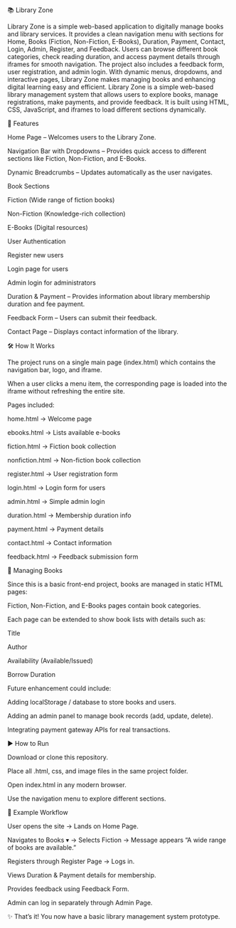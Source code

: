 📚 Library Zone

Library Zone is a simple web-based application to digitally manage books and library services. It provides a clean navigation menu with sections for Home, Books (Fiction, Non-Fiction, E-Books), Duration, Payment, Contact, Login, Admin, Register, and Feedback. Users can browse different book categories, check reading duration, and access payment details through iframes for smooth navigation. The project also includes a feedback form, user registration, and admin login. With dynamic menus, dropdowns, and interactive pages, Library Zone makes managing books and enhancing digital learning easy and efficient.
Library Zone is a simple web-based library management system that allows users to explore books, manage registrations, make payments, and provide feedback. It is built using HTML, CSS, JavaScript, and iframes to load different sections dynamically.

🚀 Features

Home Page – Welcomes users to the Library Zone.

Navigation Bar with Dropdowns – Provides quick access to different sections like Fiction, Non-Fiction, and E-Books.

Dynamic Breadcrumbs – Updates automatically as the user navigates.

Book Sections

Fiction (Wide range of fiction books)

Non-Fiction (Knowledge-rich collection)

E-Books (Digital resources)

User Authentication

Register new users

Login page for users

Admin login for administrators

Duration & Payment – Provides information about library membership duration and fee payment.

Feedback Form – Users can submit their feedback.

Contact Page – Displays contact information of the library.

🛠️ How It Works

The project runs on a single main page (index.html) which contains the navigation bar, logo, and iframe.

When a user clicks a menu item, the corresponding page is loaded into the iframe without refreshing the entire site.

Pages included:

home.html → Welcome page

ebooks.html → Lists available e-books

fiction.html → Fiction book collection

nonfiction.html → Non-fiction book collection

register.html → User registration form

login.html → Login form for users

admin.html → Simple admin login

duration.html → Membership duration info

payment.html → Payment details

contact.html → Contact information

feedback.html → Feedback submission form

📖 Managing Books

Since this is a basic front-end project, books are managed in static HTML pages:

Fiction, Non-Fiction, and E-Books pages contain book categories.

Each page can be extended to show book lists with details such as:

Title

Author

Availability (Available/Issued)

Borrow Duration

Future enhancement could include:

Adding localStorage / database to store books and users.

Adding an admin panel to manage book records (add, update, delete).

Integrating payment gateway APIs for real transactions.

▶️ How to Run

Download or clone this repository.

Place all .html, css, and image files in the same project folder.

Open index.html in any modern browser.

Use the navigation menu to explore different sections.

📌 Example Workflow

User opens the site → Lands on Home Page.

Navigates to Books ▾ → Selects Fiction → Message appears “A wide range of books are available.”

Registers through Register Page → Logs in.

Views Duration & Payment details for membership.

Provides feedback using Feedback Form.

Admin can log in separately through Admin Page.

✨ That’s it! You now have a basic library management system prototype.
